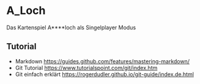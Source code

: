 # A_Loch
Das Kartenspiel A****loch als Singelplayer Modus

## Tutorial
- Markdown https://guides.github.com/features/mastering-markdown/
- Git Tutorial https://www.tutorialspoint.com/git/index.htm
- Git einfach erklärt https://rogerdudler.github.io/git-guide/index.de.html

